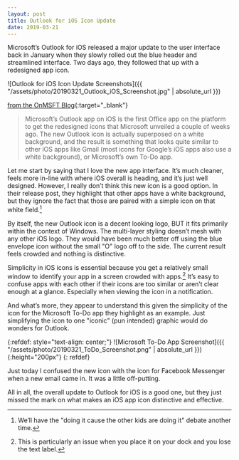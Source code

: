 ```yaml
---
layout: post
title: Outlook for iOS Icon Update
date: 2019-03-21
---
```


Microsoft’s Outlook for iOS released a major update to the user interface back in January when they slowly rolled out the blue header and streamlined interface. Two days ago, they followed that up with a redesigned app icon.

![Outlook for iOS Icon Update Screenshots]({{ "/assets/photo/20190321_Outlook_iOS_Screenshot.jpg" | absolute_url }})

[from the OnMSFT Blog](https://www.onmsft.com/news/outlook-for-ios-gets-redesigned-icon-with-latest-update"){:target="_blank"}
> Microsoft’s Outlook app on iOS is the first Office app on the platform to get the redesigned icons that Microsoft unveiled a couple of weeks ago. The new Outlook icon is actually superposed on a white background, and the result is something that looks quite similar to other iOS apps like Gmail (most icons for Google’s iOS apps also use a white background), or Microsoft’s own To-Do app.

Let me start by saying that I love the new app interface. It’s much cleaner, feels more in-line with where iOS overall is heading, and it’s just well designed. However, I really don’t think this new icon is a good option. In their release post, they highlight that other apps have a white background, but they ignore the fact that those are paired with a simple icon on that white field.[^1]

By itself, the new Outlook icon is a decent looking logo, BUT it fits primarily within the context of Windows. The multi-layer styling doesn’t mesh with any other iOS logo. They would have been much better off using the blue envelope icon without the small "O" logo off to the side. The current result feels crowded and nothing is distinctive.

Simplicity in iOS icons is essential because you get a relatively small window to identify your app in a screen crowded with apps.[^2] It’s easy to confuse apps with each other if their icons are too similar or aren’t clear enough at a glance. Especially when viewing the icon in a notification.

And what’s more, they appear to understand this given the simplicity of the icon for the Microsoft To-Do app they highlight as an example. Just simplifying the icon to one "iconic" (pun intended) graphic would do wonders for Outlook.

{:refdef: style="text-align: center;"}
![Microsoft To-Do App Screenshot]({{ "/assets/photo/20190321_ToDo_Screenshot.png" | absolute_url }}){:height="200px"}
{: refdef}

Just today I confused the new icon with the icon for Facebook Messenger when a new email came in. It was a little off-putting.

All in all, the overall update to Outlook for iOS is a good one, but they just missed the mark on what makes an iOS app icon distinctive and effective.

[^1]:We’ll have the "doing it cause the other kids are doing it" debate another time.
[^2]:This is particularly an issue when you place it on your dock and you lose the text label.
